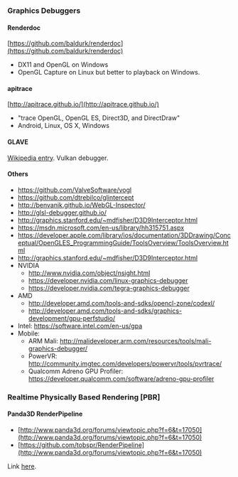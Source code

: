 ### Graphics Debuggers

#### Renderdoc
[https://github.com/baldurk/renderdoc](https://github.com/baldurk/renderdoc)

* DX11 and OpenGL on Windows
* OpenGL Capture on Linux but better to playback on Windows.

#### apitrace
[http://apitrace.github.io/](http://apitrace.github.io/)

* "trace OpenGL, OpenGL ES, Direct3D, and DirectDraw"
* Android, Linux, OS X, Windows

#### GLAVE
[Wikipedia entry](https://en.wikipedia.org/wiki/GLAVE_(software)).
Vulkan debugger.

#### Others

* https://github.com/ValveSoftware/vogl
* https://github.com/dtrebilco/glintercept
* http://benvanik.github.io/WebGL-Inspector/
* http://glsl-debugger.github.io/
* http://graphics.stanford.edu/~mdfisher/D3D9Interceptor.html
* https://msdn.microsoft.com/en-us/library/hh315751.aspx
* https://developer.apple.com/library/ios/documentation/3DDrawing/Conceptual/OpenGLES_ProgrammingGuide/ToolsOverview/ToolsOverview.html
* http://graphics.stanford.edu/~mdfisher/D3D9Interceptor.html
* NVIDIA
    * http://www.nvidia.com/object/nsight.html
    * https://developer.nvidia.com/linux-graphics-debugger
    * https://developer.nvidia.com/tegra-graphics-debugger
* AMD
    * http://developer.amd.com/tools-and-sdks/opencl-zone/codexl/
    * http://developer.amd.com/tools-and-sdks/graphics-development/gpu-perfstudio/
* Intel: https://software.intel.com/en-us/gpa
* Mobile:
    * ARM Mali: http://malideveloper.arm.com/resources/tools/mali-graphics-debugger/
    * PowerVR: http://community.imgtec.com/developers/powervr/tools/pvrtrace/
    * Qualcomm Adreno GPU Profiler: https://developer.qualcomm.com/software/adreno-gpu-profiler

### Realtime Physically Based Rendering [PBR]

#### Panda3D RenderPipeline

* [http://www.panda3d.org/forums/viewtopic.php?f=6&t=17050](http://www.panda3d.org/forums/viewtopic.php?f=6&t=17050)
* [https://github.com/tobspr/RenderPipeline](http://www.panda3d.org/forums/viewtopic.php?f=6&t=17050)


Link [here](http://ahcox.com/graphics/graphics-resources).
